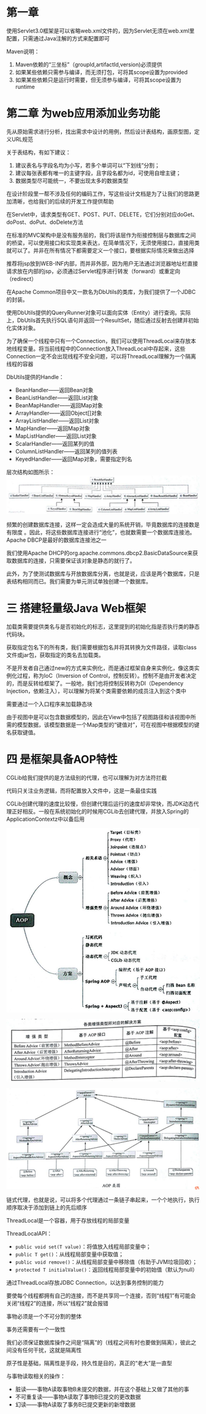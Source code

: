# 第一章

使用Servlet3.0框架是可以省略web.xml文件的，因为Servlet无须在web.xml里配置，只需通过Java注解的方式来配置即可

Maven说明：

1. Maven依赖的“三坐标”（groupId,artifactId,version)必须提供
2. 如果某些依赖只需参与编译，而无须打包，可将其scope设置为provided
3. 如果某些依赖只是运行时需要，但无须参与编译，可将其scope设置为runtime

# 第二章 为web应用添加业务功能

先从原始需求进行分析，找出需求中设计的用例，然后设计表结构，画原型图，定义URL规范

关于表结构，有如下建议：

1. 建议表名与字段名均为小写，若多个单词可以“下划线”分割；
2. 建议每张表都有唯一的主键字段，且字段名都为id，可使用自增主键；
3. 数据类型尽可能统一，不要出现太多的数据类型

在设计阶段里一帮不涉及任何的编码工作，写这些设计文档是为了让我们的思路更加清晰，也给我们的后续的开发工作提供帮助

在Servlet中，请求类型有GET、POST、PUT、DELETE，它们分别对应doGet、doPost、doPut、doDelete方法

在标准的MVC架构中是没有服务层的，我们将该层作为衔接控制层与数据库之间的桥梁，可以使用接口和实现类来表达，在简单情况下，无须使用接口，直接用类就可以了。并非在所有情况下都需要定义一个接口，要根据实际情况来做出选择

推荐将jsp放到WEB-INF内部，而并非外部，因为用户无法通过浏览器地址栏直接请求放在内部的jsp，必须通过Servlet程序进行转发（forward）或重定向（redirect）

在Apache Common项目中又一款名为DbUtils的类库，为我们提供了一个JDBC的封装。

使用DbUtils提供的QueryRunner对象可以面向实体（Entity）进行查询。实际上，DbUtils首先执行SQL语句并返回一个ResultSet，随后通过反射去创建并初始化实体对象。

为了确保一个线程中只有一个Connection，我们可以使用ThreadLocal来存放本地线程变量。将当前线程中的Connection放入ThreadLocal中存起来，这些Connection一定不会出现线程不安全问题，可以将ThreadLocal理解为一个隔离线程的容器

DbUtils提供的Handle：

* BeanHandler——返回Bean对象
* BeanListHandler——返回List对象
* BeanMapHandler——返回Map对象
* ArrayHandler——返回Object[]对象
* ArrayListHandler——返回List对象
* MapHandler——返回Map对象
* MapListHandler——返回List对象
* ScalarHandler——返回某列的值
* ColumnListHandler——返回某列的值列表
* KeyedHandler——返回Map对象，需要指定列名

层次结构如图所示： ![ResultSetHandler结构图](image\ResultSetHandler结构图.png)

频繁的创建数据库连接，这样一定会造成大量的系统开销，毕竟数据库的连接数是有限度 。因此，将这些数据库连接进行“池化”，也就数需要一个数据库连接池。Apache DBCP是最好的数据库连接池之一

我们使用Apache DHCP的org.apache.commons.dbcp2.BasicDataSource来获取数据库的连接，只需要保证该对象是静态的就行了。

此外，为了使测试数据库与开放数据库分离，也就是说，应该是两个数据库，只是表结构相同而已。我们需要为单元测试单独创建一个数据库。

# 三 搭建轻量级Java Web框架

加载类需要提供类名与是否初始化的标志，这里提到的初始化指是否执行类的静态代码块。

获取指定包名下的所有类，我们需要根据包名并将其转换为文件路径，读取class文件或jar包，获取指定的类名去加载类。

不是开发者自己通过new的方式来实例化，而是通过框架自身来实例化，像这类实例化过程，称为IoC（Inversion of Control，控制反转）。控制不是由开发者决定的，而是反转给框架了。一般地，我们也将控制反转称为DI（Dependency Injection，依赖注入），可以理解为将某个类需要依赖的成员注入到这个类中

需要通过一个入口程序来加载静态块

由于视图中是可以包含数据模型的，因此在View中包括了视图路径和该视图中所需的模型数据，该模型数据是一个Map类型的“键值对”，可在视图中根据模型的键名获取键值。

# 四 是框架具备AOP特性

CGLib给我们提供的是方法级别的代理，也可以理解为对方法符拦截

代码只关注业务逻辑，而将配置放入文件中，这是一条最佳实践

CGLib创建代理的速度比较慢，但创建代理后运行的速度却非常快，而JDK动态代理正好相反。一般在系统初始化的时候用CGLib去创建代理，并放入Spring的ApplicationContextz中以备后用

![AOP](image\AOP.png)

![增强类型对应解决方案](image\增强类型对应解决方案.png)

![AOP类图](image\AOP类图.png)

链式代理，也就是说，可以将多个代理通过一条链子串起来，一个个地执行，执行顺序取决于添加到链上的先后顺序

ThreadLocal是一个容器，用于存放线程的局部变量

ThreadLocalAPI：

* `public void set(T value)`：将值放入线程局部变量中；
* `public T get()`：从线程局部变量中获取值；
* `public void remove()`：从线程局部变量中移除值（有助于JVM垃圾回收）；
* `protected T initialValue()`：返回线程局部变量中的初始值（默认为null）

通过ThreadLocal存放JDBC Connection，以达到事务控制的能力

要使每个线程都拥有自己的连接，而不是共享同一个连接，否则“线程1”有可能会关闭“线程2”的连接，所以“线程2”就会报错

事物必须是一个不可分割的整体

事务还需要有一个一致性

我们必须保证数据库操作之间是“隔离”的（线程之间有时也要做到隔离），彼此之间没有任何干扰，这就是隔离性

原子性是基础，隔离性是手段，持久性是目的，真正的“老大”是一直型

与事物读取相关的操作：

* 脏读——事物A读取事物B未提交的数据，并在这个基础上又做了其他的事
* 不可重复读——事物A读取了事物B已提交的更改数据
* 幻读——事物A读取了事务B已提交更新的新增数据

